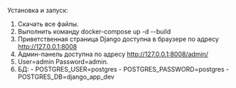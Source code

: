 Установка и запуск:
1. Скачать все файлы.
2. Выполнить команду docker-compose up -d --build
3. Приветственная страница Django доступна в браузере по адресу http://127.0.0.1:8008
4. Админ-панель доступна по адресу http://127.0.0.1:8008/admin/
5. User=admin Password=admin.
6. БД:        - POSTGRES_USER=postgres
              - POSTGRES_PASSWORD=postgres
              - POSTGRES_DB=django_app_dev
